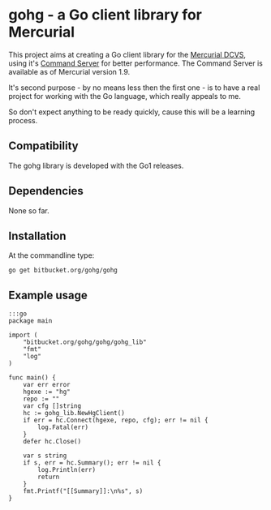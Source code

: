 # gohg - a Go client library for Mercurial

This project aims at creating a Go client library for the
[Mercurial DCVS](http://mercurial.selenic.com), using it's
[Command Server](http://mercurial.selenic.com/wiki/CommandServer)
for better performance. The Command Server is available as of Mercurial
version 1.9.

It's second purpose - by no means less then the first one - is to have a real
project for working with the Go language, which really appeals to me.

So don't expect anything to be ready quickly, cause this will be a learning
process.

## Compatibility

The gohg library is developed with the Go1 releases.

## Dependencies

None so far.

## Installation

At the commandline type:

    go get bitbucket.org/gohg/gohg

## Example usage

    :::go
    package main

    import (
        "bitbucket.org/gohg/gohg/gohg_lib"
        "fmt"
        "log"
    )

    func main() {
        var err error
        hgexe := "hg"
        repo := ""
        var cfg []string
        hc := gohg_lib.NewHgClient()
        if err = hc.Connect(hgexe, repo, cfg); err != nil {
            log.Fatal(err)
        }
        defer hc.Close()

        var s string
        if s, err = hc.Summary(); err != nil {
            log.Println(err)
            return
        }
        fmt.Printf("[[Summary]]:\n%s", s)
    }
